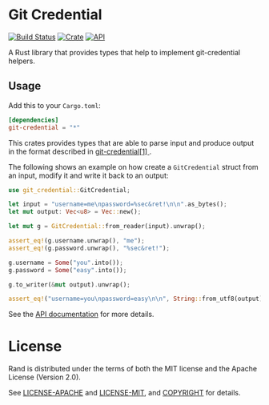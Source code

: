 # Git Credential

[![Build Status](https://img.shields.io/endpoint.svg?url=https%3A%2F%2Factions-badge.atrox.dev%2Fbachp%2Fgit-credential-rs%2Fbadge%3Fref%3Dmaster&style=flat)](https://actions-badge.atrox.dev/bachp/git-credential-rs/goto?ref=master)
[![Crate](https://img.shields.io/crates/v/git-credential.svg)](https://crates.io/crates/git-credential)
[![API](https://docs.rs/git-credential/badge.svg)](https://docs.rs/git-credential)

A Rust library that provides types that help to implement git-credential helpers.

## Usage

Add this to your `Cargo.toml`:

```toml
[dependencies]
git-credential = "*"
```

This crates provides types that are able to parse input and produce output in the format
described in [git-credential[1] ](https://git-scm.com/docs/git-credential).

The following shows an example on how create a `GitCredential` struct
from an input, modify it and write it back to an output:

```rust
use git_credential::GitCredential;

let input = "username=me\npassword=%sec&ret!\n\n".as_bytes();
let mut output: Vec<u8> = Vec::new();

let mut g = GitCredential::from_reader(input).unwrap();

assert_eq!(g.username.unwrap(), "me");
assert_eq!(g.password.unwrap(), "%sec&ret!");

g.username = Some("you".into());
g.password = Some("easy".into());

g.to_writer(&mut output).unwrap();

assert_eq!("username=you\npassword=easy\n\n", String::from_utf8(output).unwrap())
```

See the [API documentation](https://docs.rs/git-credential) for more details.

# License

Rand is distributed under the terms of both the MIT license and the
Apache License (Version 2.0).

See [LICENSE-APACHE](LICENSE-APACHE) and [LICENSE-MIT](LICENSE-MIT), and
[COPYRIGHT](COPYRIGHT) for details.
